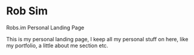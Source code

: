Rob Sim
================

Robs.im Personal Landing Page

This is my personal landing page, I keep all my personal stuff on here, like my portfolio, a little about me section etc.
